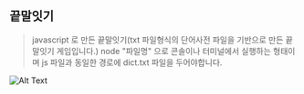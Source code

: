 끝말잇기
-----

> javascript 로 만든 끝말잇기(txt 파일형식의 단어사전 파일을 기반으로 만든 끝말잇기 게임입니다.)
> node "파일명"  으로 콘솔이나 터미널에서 실행하는 형태이며 js 파일과 동일한 경로에 dict.txt 파일을 두어야합니다.


![Alt Text](https://media.giphy.com/media/u45gBdeqjXig4V7TIv/giphy.gif)
